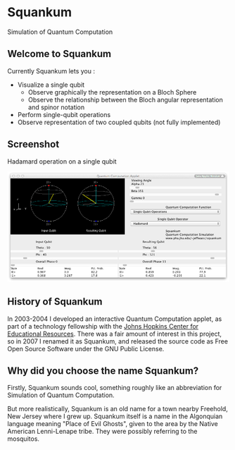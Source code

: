 Squankum
========

Simulation of Quantum Computation

Welcome to Squankum
--------
Currently Squankum lets you :

* Visualize a single qubit
    * Observe graphically the representation on a Bloch Sphere
    * Observe the relationship between the Bloch angular representation and spinor notation
* Perform single-qubit operations
* Observe representation of two coupled qubits (not fully implemented)

Screenshot
--------
Hadamard operation on a single qubit

![Hadamard operation screenshot](https://github.com/jeffwass/Squankum/raw/master/Screenshot.png)

History of Squankum
--------
In 2003-2004 I developed an interactive Quantum Computation applet, as part of a technology fellowship with the [Johns Hopkins Center for Educational Resources](http://www.cer.jhu.edu). There was a fair amount of interest in this project, so in 2007 I renamed it as Squankum, and released the source code as Free Open Source Software under the GNU Public License.

Why did you choose the name Squankum?
--------

Firstly, Squankum sounds cool, something roughly like an abbreviation for Simulation of Quantum Computation.

But more realistically, Squankum is an old name for a town nearby Freehold, New Jersey where I grew up. Squankum itself is a name in the Algonquian language meaning "Place of Evil Ghosts", given to the area by the Native American Lenni-Lenape tribe. They were possibly referring to the mosquitos. 